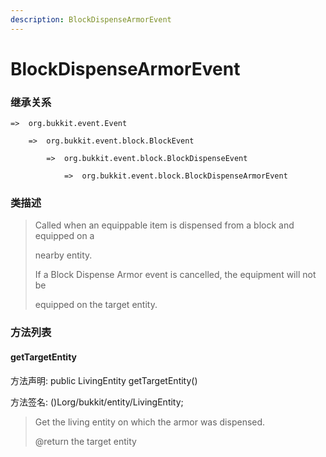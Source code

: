 ```yaml
---
description: BlockDispenseArmorEvent
---
```


# BlockDispenseArmorEvent

### 继承关系

    =>  org.bukkit.event.Event

        =>  org.bukkit.event.block.BlockEvent

            =>  org.bukkit.event.block.BlockDispenseEvent

                =>  org.bukkit.event.block.BlockDispenseArmorEvent

### 类描述

> Called when an equippable item is dispensed from a block and equipped on a
>
> nearby entity.
>
> <p>
>
> If a Block Dispense Armor event is cancelled, the equipment will not be
>
> equipped on the target entity.

### 方法列表

#### getTargetEntity

方法声明: public LivingEntity getTargetEntity()

方法签名: ()Lorg/bukkit/entity/LivingEntity;

> Get the living entity on which the armor was dispensed.
>
> @return the target entity